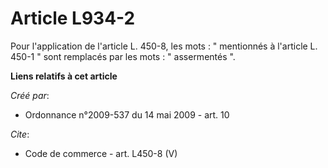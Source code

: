 # Article L934-2

Pour l'application de l'article L. 450-8, les mots : " mentionnés à l'article L. 450-1 " sont remplacés par les mots : "
assermentés ".

**Liens relatifs à cet article**

_Créé par_:

  - Ordonnance n°2009-537 du 14 mai 2009 - art. 10

_Cite_:

  - Code de commerce - art. L450-8 (V)

